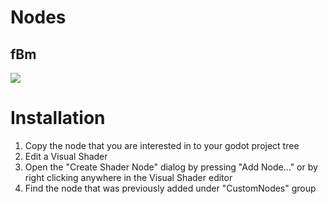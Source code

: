 # Nodes

## fBm
![](https://raw.githubusercontent.com/dydokamil/godot-shader-nodes/master/img/fbm.gif)

# Installation
1. Copy the node that you are interested in to your godot project tree
2. Edit a Visual Shader
3. Open the "Create Shader Node" dialog by pressing "Add Node..." or by right clicking anywhere in the Visual Shader editor
4. Find the node that was previously added under "CustomNodes" group
